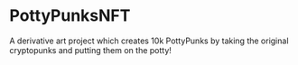 # PottyPunksNFT
A derivative art project which creates 10k PottyPunks by taking the original cryptopunks and putting them on the potty!

